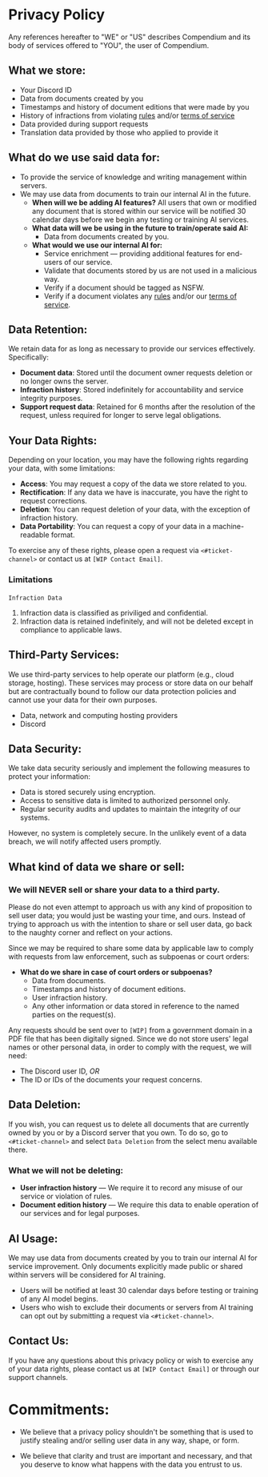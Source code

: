 # Privacy Policy

Any references hereafter to "WE" or "US" describes Compendium and its body of services offered to "YOU", the user of Compendium.

## What we store:

- Your Discord ID
- Data from documents created by you
- Timestamps and history of document editions that were made by you
- History of infractions from violating [rules](https://github.com/Compendium-Discord-Bot/Legal-Stuff-We-Are-Required-To-Share/blob/main/Rules.md) and/or [terms of service](https://github.com/Compendium-Discord-Bot/Legal-Stuff-We-Are-Required-To-Share/blob/main/Terms-of-Service.md)
- Data provided during support requests
- Translation data provided by those who applied to provide it

## What do we use said data for:

- To provide the service of knowledge and writing management within servers.
- We may use data from documents to train our internal AI in the future.
  - **When will we be adding AI features?**
    All users that own or modified any document that is stored within our service will be notified 30 calendar days before we begin any testing or training AI services.
  - **What data will we be using in the future to train/operate said AI:**
    - Data from documents created by you.
  - **What would we use our internal AI for:**
    - Service enrichment — providing additional features for end-users of our service.
    - Validate that documents stored by us are not used in a malicious way.
    - Verify if a document should be tagged as NSFW.
    - Verify if a document violates any [rules](https://github.com/Compendium-Discord-Bot/Legal-Stuff-We-Are-Required-To-Share/blob/main/Rules.md) and/or our [terms of service](https://github.com/Compendium-Discord-Bot/Legal-Stuff-We-Are-Required-To-Share/blob/main/Terms-of-Service.md).

## Data Retention:

We retain data for as long as necessary to provide our services effectively. Specifically:

- **Document data**: Stored until the document owner requests deletion or no longer owns the server.
- **Infraction history**: Stored indefinitely for accountability and service integrity purposes.
- **Support request data**: Retained for 6 months after the resolution of the request, unless required for longer to serve legal obligations.

## Your Data Rights:

Depending on your location, you may have the following rights regarding your data, with some limitations:

- **Access**: You may request a copy of the data we store related to you.
- **Rectification**: If any data we have is inaccurate, you have the right to request corrections.
- **Deletion**: You can request deletion of your data, with the exception of infraction history.
- **Data Portability**: You can request a copy of your data in a machine-readable format.

To exercise any of these rights, please open a request via `<#ticket-channel>` or contact us at `[WIP Contact Email]`.

### Limitations

#### 
    Infraction Data

1. Infraction data is classified as priviliged and confidential.
2. Infraction data is retained indefinitely, and will not be deleted except in compliance to applicable laws.

## Third-Party Services:

We use third-party services to help operate our platform (e.g., cloud storage, hosting). These services may process or store data on our behalf but are contractually bound to follow our data protection policies and cannot use your data for their own purposes.

- Data, network and computing hosting providers
- Discord

## Data Security:

We take data security seriously and implement the following measures to protect your information:

- Data is stored securely using encryption.
- Access to sensitive data is limited to authorized personnel only.
- Regular security audits and updates to maintain the integrity of our systems.

However, no system is completely secure. In the unlikely event of a data breach, we will notify affected users promptly.

## What kind of data we share or sell:

### We will NEVER sell or share your data to a third party.

Please do not even attempt to approach us with any kind of proposition to sell user data; you would just be wasting your time, and ours.
Instead of trying to approach us with the intention to share or sell user data, go back to the naughty corner and reflect on your actions.

Since we may be required to share some data by applicable law to comply with requests from law enforcement, such as subpoenas or court orders:

- **What do we share in case of court orders or subpoenas?**
  - Data from documents.
  - Timestamps and history of document editions.
  - User infraction history.
  - Any other information or data stored in reference to the named parties on the request(s).

Any requests should be sent over to `[WIP]` from a government domain in a PDF file that has been digitally signed. Since we do not store users' legal names or other personal data, in order to comply with the request, we will need:

* The Discord user ID, *OR*
* The ID or IDs of the documents your request concerns.

## Data Deletion:

If you wish, you can request us to delete all documents that are currently owned by you or by a Discord server that you own.
To do so, go to `<#ticket-channel>` and select `Data Deletion` from the select menu available there.

### What we will not be deleting:

- **User infraction history** — We require it to record any misuse of our service or violation of rules.
- **Document edition history** — We require this data to enable operation of our services and for legal purposes.

## AI Usage:

We may use data from documents created by you to train our internal AI for service improvement. Only documents explicitly made public or shared within servers will be considered for AI training.

- Users will be notified at least 30 calendar days before testing or training of any AI model begins.
- Users who wish to exclude their documents or servers from AI training can opt out by submitting a request via `<#ticket-channel>`.

## Contact Us:

If you have any questions about this privacy policy or wish to exercise any of your data rights, please contact us at `[WIP Contact Email]` or through our support channels.

# Commitments:

* We believe that a privacy policy shouldn't be something that is used to justify stealing and/or selling user data in any way, shape, or form.

- We believe that clarity and trust are important and necessary, and that you deserve to know what happens with the data you entrust to us.
